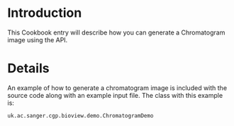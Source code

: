# Introduction #

This Cookbook entry will describe how you can generate a Chromatogram image using the API.


# Details #

An example of how to generate a chromatogram image is included with the source code along with an example input file.  The class with this example is:

`uk.ac.sanger.cgp.bioview.demo.ChromatogramDemo`

